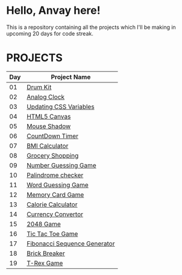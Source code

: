 # Hello, Anvay here!
This is a repository containing all the projects which I'll be making in upcoming 20 days for code streak.
# PROJECTS
|Day|Project Name|
|-----|----------------|
|01|[Drum Kit](https://darkgraygigashockwave.github.io/DaysofCodeStreak/Day%201/)|
|02|[Analog Clock](https://darkgraygigashockwave.github.io/DaysofCodeStreak/Day%202/)|
|03|[Updating CSS Variables](https://darkgraygigashockwave.github.io/DaysofCodeStreak/Day%203/)|
|04|[HTML5 Canvas](https://darkgraygigashockwave.github.io/DaysofCodeStreak/Day%204/)|
|05|[Mouse Shadow](https://darkgraygigashockwave.github.io/DaysofCodeStreak/Day%205/)|
|06|[CountDown Timer](https://darkgraygigashockwave.github.io/DaysofCodeStreak/Day%206/)|
|07|[BMI Calculator](https://darkgraygigashockwave.github.io/DaysofCodeStreak/Day%207/)|
|08|[Grocery Shopping](https://darkgraygigashockwave.github.io/DaysofCodeStreak/Day%208/)|
|09|[Number Guessing Game](https://darkgraygigashockwave.github.io/DaysofCodeStreak/Day%209/)|
|10|[Palindrome checker](https://darkgraygigashockwave.github.io/DaysofCodeStreak/Day%2010/)|
|11|[Word Guessing Game](https://darkgraygigashockwave.github.io/DaysofCodeStreak/day%2011/)|
|12|[Memory Card Game](https://darkgraygigashockwave.github.io/DaysofCodeStreak/day%2012/)|
|13|[Calorie Calculator](https://darkgraygigashockwave.github.io/DaysofCodeStreak/day%2013/)|
|14|[Currency Convertor](https://darkgraygigashockwave.github.io/DaysofCodeStreak/day%2014/)|
|15|[2048 Game](https://darkgraygigashockwave.github.io/DaysofCodeStreak/day%2015/)|
|16|[Tic Tac Toe Game](https://darkgraygigashockwave.github.io/DaysofCodeStreak/day%2016/)|
|17|[Fibonacci Sequence Generator](https://darkgraygigashockwave.github.io/DaysofCodeStreak/day%2017/)|
|18|[Brick Breaker](https://darkgraygigashockwave.github.io/DaysofCodeStreak/day%2018/)|
|19|[T-Rex Game](https://darkgraygigashockwave.github.io/DaysofCodeStreak/day%2019/)|


